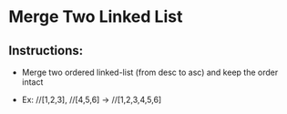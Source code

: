 # Merge Two Linked List

## Instructions:

- Merge two ordered linked-list (from desc to asc) and keep the order intact

- Ex: //[1,2,3], //[4,5,6] -> //[1,2,3,4,5,6]
